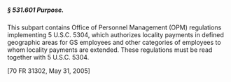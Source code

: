 ##### § 531.601 Purpose. #####

This subpart contains Office of Personnel Management (OPM) regulations implementing 5 U.S.C. 5304, which authorizes locality payments in defined geographic areas for GS employees and other categories of employees to whom locality payments are extended. These regulations must be read together with 5 U.S.C. 5304.

[70 FR 31302, May 31, 2005]